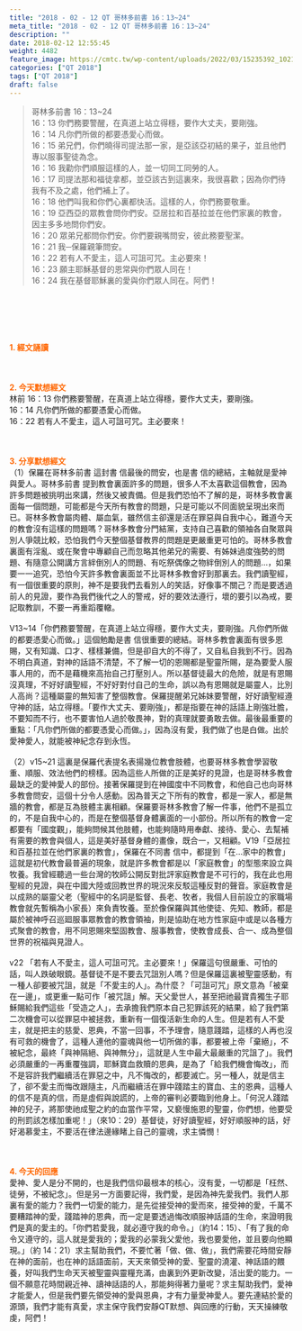 ```yaml
---
title: "2018 - 02 - 12 QT 哥林多前書 16：13~24"
meta_title: "2018 - 02 - 12 QT 哥林多前書 16：13~24"
description: ""
date: 2018-02-12 12:55:45
weight: 4482
feature_image: https://cmtc.tw/wp-content/uploads/2022/03/15235392_10211799862337740_180693556567566654_o-1.webp
categories: ["QT 2018"]
tags: ["QT 2018"]
draft: false
---
```


<blockquote>哥林多前書 16：13~24<br />
16：13 你們務要警醒，在真道上站立得穩，要作大丈夫，要剛強。<br />
16：14 凡你們所做的都要憑愛心而做。<br />
16：15 弟兄們，你們曉得司提法那一家，是亞該亞初結的果子，並且他們專以服事聖徒為念。<br />
16：16 我勸你們順服這樣的人，並一切同工同勞的人。<br />
16：17 司提法那和福徒拿都，並亞該古到這裏來，我很喜歡；因為你們待我有不及之處，他們補上了。<br />
16：18 他們叫我和你們心裏都快活。這樣的人，你們務要敬重。<br />
16：19 亞西亞的眾教會問你們安。亞居拉和百基拉並在他們家裏的教會，因主多多地問你們安。<br />
16：20 眾弟兄都問你們安。你們要親嘴問安，彼此務要聖潔。<br />
16：21 我─保羅親筆問安。<br />
16：22 若有人不愛主，這人可詛可咒。主必要來！<br />
16：23 願主耶穌基督的恩常與你們眾人同在！<br />
16：24 我在基督耶穌裏的愛與你們眾人同在。阿們！</blockquote><br />
&nbsp;<br />
<br />
&nbsp;<br />
<br />
<span style="color: #ff6600;"><strong>1. </strong><strong>經文誦讀</strong></span><br />
<br />
<span style="color: #ff6600;"><strong> </strong></span><br />
<br />
<span style="color: #ff6600;"><strong>2. 今天默想</strong><strong>經文<br />
</strong></span>林前 16：13 你們務要警醒，在真道上站立得穩，要作大丈夫，要剛強。<br />
16：14 凡你們所做的都要憑愛心而做。<br />
16：22 若有人不愛主，這人可詛可咒。主必要來！<br />
<br />
&nbsp;<br />
<br />
<span style="color: #ff6600;"><strong>3. 分享默想經文<br />
</strong></span>（1）保羅在哥林多前書 這封書 信最後的問安，也是書 信的總結，主軸就是愛神與愛人。哥林多前書 提到教會裏面許多的問題，很多人不太喜歡這個教會，因為許多問題被挑明出來講，然後又被責備。但是我們恐怕不了解的是，哥林多教會裏面每一個問題，可能都是今天所有教會的問題，只是可能以不同面貌呈現出來而已。哥林多教會屬肉體、屬血氣，雖然信主卻還是活在罪惡與自我中心，難道今天的教會沒有這樣的問題嗎？哥林多教會分門結黨，支持自己喜歡的領袖各自聚眾與別人爭競比較，恐怕我們今天整個基督教界的問題是更嚴重更可怕的。哥林多教會裏面有淫亂、或在聚會中專顧自己而忽略其他弟兄的需要、有姊妹過度強勢的問題、有隨意公開講方言絆倒別人的問題、有吃祭偶像之物絆倒別人的問題…，如果要一一追究，恐怕今天許多教會裏面並不比哥林多教會好到那裏去。我們讀聖經，有一個很重要的原則，神不是要我們去看別人的笑話，好像事不關己？而是要透過前人的見證，要作為我們後代之人的警戒，好的要效法遵行，壞的要引以為戒，要記取教訓，不要一再重蹈覆轍。<br />
<br />
V13~14「你們務要警醒，在真道上站立得穩，要作大丈夫，要剛強。凡你們所做的都要憑愛心而做。」這個勉勵是書 信很重要的總結。哥林多教會裏面有很多恩賜，又有知識、口才、樣樣兼備，但是卻自大的不得了，又自私自我到不行。因為不明白真道，對神的話語不清楚，不了解一切的恩賜都是聖靈所賜，是為要愛人服事人用的，而不是藉機來高抬自己打壓別人。所以基督徒最大的危險，就是有恩賜沒真理，不好好讀聖經，不好好對付自己的生命，誤以為有恩賜就是屬靈人，比別人高尚？這種屬靈的無知害了整個教會。保羅提醒弟兄姊妹要警醒，好好讀聖經遵守神的話，站立得穩。「要作大丈夫、要剛強」，都是指要在神的話語上剛強壯膽，不要知而不行，也不要害怕人過於敬畏神，對的真理就要勇敢去做。最後最重要的重點：「凡你們所做的都要憑愛心而做。」，因為沒有愛，我們做了也是白做。出於愛神愛人，就能被神紀念存到永恆。<br />
<br />
（2）v15~21 這裏是保羅代表提名表揚幾位教會肢體，也要哥林多教會學習敬重、順服、效法他們的榜樣。因為這些人所做的正是美好的見證，也是哥林多教會最缺乏的愛神愛人的部份。接著保羅提到在神國度中不同教會，和他自己也向哥林多教會問安，這個十分令人感動。因為普天之下所有的教會，都是一家人，都是無牆的教會，都是互為肢體主裏相顧。保羅要哥林多教會了解一件事，他們不是孤立的，不是自我中心的，而是在整個基督身體裏面的一小部份。所以所有的教會一定都要有「國度觀」，能夠問候其他肢體，也能夠隨時用奉獻、接待、愛心、去幫補有需要的教會與個人，這是美好基督身體的畫像，既合一，又相顧。V19「亞居拉和百基拉並在他們家裏的教會」，保羅在不同書 信中，都提到「在…家中的教會」這就是初代教會最普遍的現象，就是許多教會都是以「家庭教會」的型態來設立與牧養。我曾經聽過一些台灣的牧師公開反對批評家庭教會是不可行的，我在此也用聖經的見證，與在中國大陸或回教世界的現況來反駁這種反對的聲音。家庭教會是以成熟的屬靈父老（聖經中的名詞是監督、長老、牧者，我個人目前設立的家職場教會就先暫稱為小家長）來負責牧養。至於像保羅與其他使徒、先知、教師，都是屬於被神呼召巡廻服事眾教會的教會領袖，則是協助在地方性家庭中或是以各種方式聚會的教會，用不同恩賜來堅固教會、服事教會，使教會成長、合一、成為整個世界的祝福與見證人。<br />
<br />
v22 「若有人不愛主，這人可詛可咒。主必要來！」保羅這句很嚴重、可怕的話，叫人跌破眼鏡。基督徒不是不要去咒詛別人嗎？但是保羅這裏被聖靈感動，有一種人卻要被咒詛，就是「不愛主的人」。為什麼？「可詛可咒」原文意為「被棄在一邊」，或更重一點可作「被咒詛」解。天父愛世人，甚至把祂最寶貴獨生子耶穌賜給我們這些「受造之人」，去承擔我們原本自己犯罪該死的結果，給了我們第二次機會可以從罪惡中被拯救，重新有一個復活新生命的人生。但是若有人不愛主，就是把主的慈愛、恩典，不當一回事，不予理會，隨意踐踏，這樣的人再也沒有可救的機會了，這種人連他的靈魂與他一切所做的事，都要被上帝「棄絕」，不被紀念，最終「與神隔絕、與神無分」，這就是人生中最大最嚴重的咒詛了」。我們必須嚴重的一再重覆強調，耶穌寶血救贖的恩典，是為了「給我們機會悔改」，而不是容許我們繼續活在罪惡之中，凡不悔改的，都要滅亡。另一種人，就是信主了，卻不愛主而悔改跟隨主，凡而繼續活在罪中踐踏主的寶血、主的恩典，這種人的信不是真的信，而是虛假與說謊的，上帝的審判必要臨到他身上。「何況人踐踏神的兒子，將那使祂成聖之約的血當作平常，又褻慢施恩的聖靈，你們想，他要受的刑罰該怎樣加重呢！」（來10：29）基督徒，好好讀聖經，好好順服神的話，好好渴慕愛主，不要活在律法邊緣睹上自己的靈魂，求主憐憫！<br />
<br />
&nbsp;<br />
<br />
<span style="color: #ff6600;"><strong>4. 今天的回應<br />
</strong></span>愛神、愛人是分不開的，也是我們信仰最根本的核心，沒有愛，一切都是「枉然、徒勞，不被紀念」。但是另一方面要記得，我們愛，是因為神先愛我們。我們人那裏有愛的能力？我們一切愛的能力，是先從接受神的愛而來，接受神的愛，千萬不要糟踏神的愛，踐踏神的恩典，而一定是要透過悔改順服神話語的生命，來證明我們是真的愛主的。「你們若愛我，就必遵守我的命令。」（約14：15）、「有了我的命令又遵守的，這人就是愛我的；愛我的必蒙我父愛他，我也要愛他，並且要向他顯現。」（約 14：21）求主幫助我們，不要忙著「做、做、做」，我們需要花時間安靜在神的面前，也在神的話語面前，天天來領受神的愛、聖靈的澆灌、神話語的餵養，好叫我們生命天天被聖靈與靈糧充滿，由裏到外更新改變，活出愛的能力。一個不願意花時間親近神、讀神話語的人，那能夠得著力量呢？求主幫助我們，愛神才能愛人，但是我們要先領受神的愛與恩典，才有力量愛神愛人。要先連結於愛的源頭，我們才能有真愛，求主保守我們安靜QT默想、與回應的行動，天天操練敬虔，阿們！
        